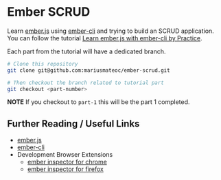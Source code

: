 # Ember SCRUD

Learn [ember.js](http://emberjs.com/) using [ember-cli](http://www.ember-cli.com/) and trying to build an SCRUD application. You can follow the tutorial [Learn ember.js with ember-cli by Practice](http://mariusmateoc.com/blog/learn-ember-js-with-ember-cli-by-practice-part-1/).

Each part from the tutorial will have a dedicated branch.

```bash
# Clone this repository
git clone git@github.com:mariusmateoc/ember-scrud.git

# Then checkout the branch related to tutorial part
git checkout <part-number>
```
**NOTE** If you checkout to `part-1` this will be the part 1 completed.

## Further Reading / Useful Links

* [ember.js](http://emberjs.com/)
* [ember-cli](http://www.ember-cli.com/)
* Development Browser Extensions
  * [ember inspector for chrome](https://chrome.google.com/webstore/detail/ember-inspector/bmdblncegkenkacieihfhpjfppoconhi)
  * [ember inspector for firefox](https://addons.mozilla.org/en-US/firefox/addon/ember-inspector/)

